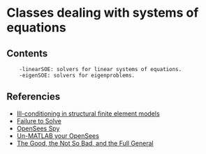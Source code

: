 # Classes dealing with systems of equations

## Contents

        -linearSOE: solvers for linear systems of equations.
		-eigenSOE: solvers for eigenproblems.

## Referencies
- [Ill-conditioning in structural finite element models](https://github.com/xcfem/xc/blob/master/verif/tests/solution/ill_conditioning/readme.md)
- [Failure to Solve](https://portwooddigital.com/2021/09/12/failure-to-solve)
- [OpenSees Spy](https://portwooddigital.com/2022/03/13/opensees-spy)
- [Un-MATLAB your OpenSees](https://portwooddigital.com/2022/09/04/un-matlab-your-opensees/)
- [The Good, the Not So Bad, and the Full General](https://portwooddigital.com/2024/11/14/the-good-the-not-so-bad-and-the-full-general/)
